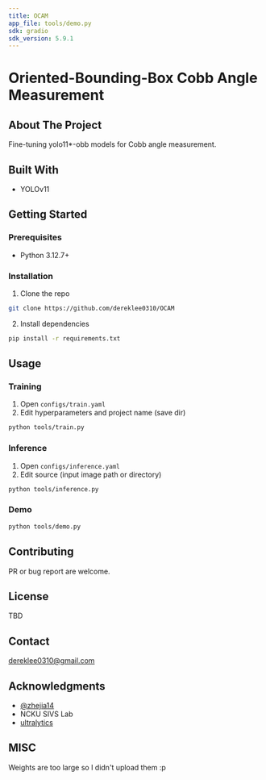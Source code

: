 ```yaml
---
title: OCAM
app_file: tools/demo.py
sdk: gradio
sdk_version: 5.9.1
---
```

# Oriented-Bounding-Box Cobb Angle Measurement

## About The Project
Fine-tuning yolo11*-obb models for Cobb angle measurement.

## Built With
- YOLOv11

## Getting Started
### Prerequisites
- Python 3.12.7+

### Installation
1. Clone the repo
```sh
git clone https://github.com/dereklee0310/OCAM
   ```
2. Install dependencies
```sh
pip install -r requirements.txt
```

## Usage
### Training
1. Open `configs/train.yaml`
2. Edit hyperparameters and project name (save dir)
```sh
python tools/train.py
```

### Inference
1. Open `configs/inference.yaml`
2. Edit source (input image path or directory)
```sh
python tools/inference.py
```

### Demo
```sh
python tools/demo.py
```

## Contributing
PR or bug report are welcome.

## License
TBD

## Contact
dereklee0310@gmail.com

## Acknowledgments
- [@zhejia14](https://github.com/zhejia14)
- NCKU SIVS Lab
- [ultralytics](https://github.com/ultralytics/ultralytics)

## MISC
Weights are too large so I didn't upload them :p